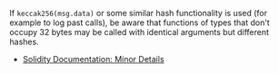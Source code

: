 If `keccak256(msg.data)` or some similar hash functionality is used (for example to log past calls), be aware that functions of types that don't occupy 32 bytes may be called with identical arguments but different hashes.

- [Solidity Documentation: Minor Details](https://solidity.readthedocs.io/en/latest/security-considerations.html#minor-details)
